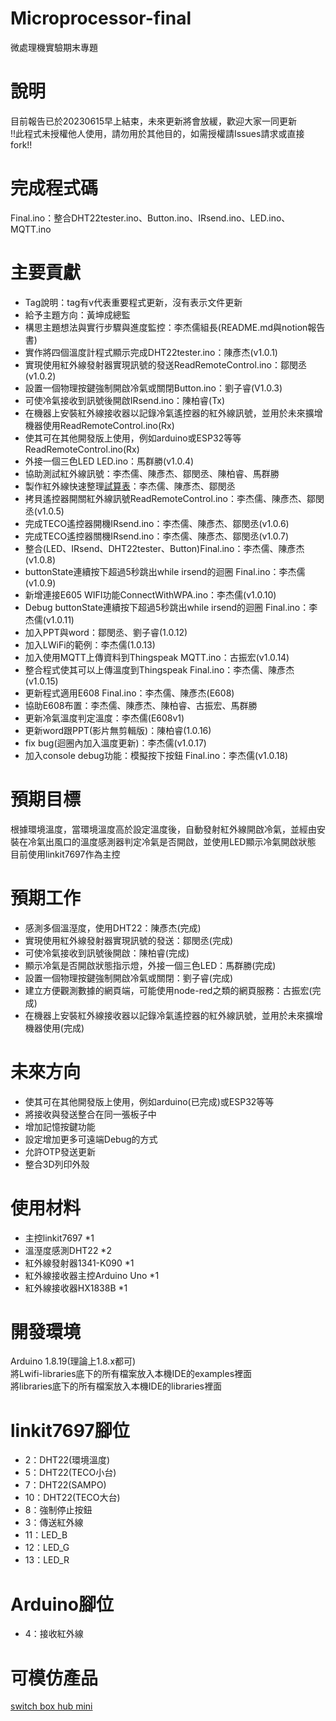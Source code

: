 # Microprocessor-final
 微處理機實驗期末專題 

# 說明
目前報告已於20230615早上結束，未來更新將會放緩，歡迎大家一同更新  
!!此程式未授權他人使用，請勿用於其他目的，如需授權請Issues請求或直接fork!!


# 完成程式碼
 Final.ino：整合DHT22tester.ino、Button.ino、IRsend.ino、LED.ino、MQTT.ino


# 主要貢獻
 - Tag說明：tag有v代表重要程式更新，沒有表示文件更新
 - 給予主題方向：黃坤成總監
 - 構思主題想法與實行步驟與進度監控：李杰儒組長(README.md與notion報告書)
 - 實作將四個溫度計程式顯示完成DHT22tester.ino：陳彥杰(v1.0.1)
 - 實現使用紅外線發射器實現訊號的發送ReadRemoteControl.ino：鄒閔丞(v1.0.2)
 - 設置一個物理按鍵強制開啟冷氣或關閉Button.ino：劉子睿(V1.0.3)
 - 可使冷氣接收到訊號後開啟IRsend.ino：陳柏睿(Tx)
 - 在機器上安裝紅外線接收器以記錄冷氣遙控器的紅外線訊號，並用於未來擴增機器使用ReadRemoteControl.ino(Rx)
 - 使其可在其他開發版上使用，例如arduino或ESP32等等ReadRemoteControl.ino(Rx)
 - 外接一個三色LED LED.ino：馬群勝(v1.0.4)
 - 協助測試紅外線訊號：李杰儒、陳彥杰、鄒閔丞、陳柏睿、馬群勝
 - 製作紅外線快速整理[試算表](https://docs.google.com/spreadsheets/d/1zR44exFmDHyra-3OzhaO2X6h2LUSSYcr3xJzH7o1jj8/edit#gid=1426875601)：李杰儒、陳彥杰、鄒閔丞
 - 拷貝遙控器開關紅外線訊號ReadRemoteControl.ino：李杰儒、陳彥杰、鄒閔丞(v1.0.5)
 - 完成TECO遙控器開機IRsend.ino：李杰儒、陳彥杰、鄒閔丞(v1.0.6)
 - 完成TECO遙控器關機IRsend.ino：李杰儒、陳彥杰、鄒閔丞(v1.0.7)
 - 整合(LED、IRsend、DHT22tester、Button)Final.ino：李杰儒、陳彥杰(v1.0.8)
 - buttonState連續按下超過5秒跳出while irsend的迴圈 Final.ino：李杰儒(v1.0.9)
 - 新增連接E605 WIFI功能ConnectWithWPA.ino：李杰儒(v1.0.10)
 - Debug buttonState連續按下超過5秒跳出while irsend的迴圈 Final.ino：李杰儒(v1.0.11)
 - 加入PPT與word：鄒閔丞、劉子睿(1.0.12)
 - 加入LWiFi的範例：李杰儒(1.0.13)
 - 加入使用MQTT上傳資料到Thingspeak MQTT.ino：古振宏(v1.0.14)
 - 整合程式使其可以上傳溫度到Thingspeak Final.ino：李杰儒、陳彥杰(v1.0.15)
 - 更新程式適用E608 Final.ino：李杰儒、陳彥杰(E608)
 - 協助E608布置：李杰儒、陳彥杰、陳柏睿、古振宏、馬群勝
 - 更新冷氣溫度判定溫度：李杰儒(E608v1)
 - 更新word跟PPT(影片無剪輯版)：陳柏睿(1.0.16)
 - fix bug(迴圈內加入溫度更新)：李杰儒(v1.0.17)
 - 加入console debug功能：模擬按下按鈕 Final.ino：李杰儒(v1.0.18)

# 預期目標
 根據環境溫度，當環境溫度高於設定溫度後，自動發射紅外線開啟冷氣，並經由安裝在冷氣出風口的溫度感測器判定冷氣是否開啟，並使用LED顯示冷氣開啟狀態  
 目前使用linkit7697作為主控

# 預期工作
 - 感測多個溫溼度，使用DHT22：陳彥杰(完成)
 - 實現使用紅外線發射器實現訊號的發送：鄒閔丞(完成)
 - 可使冷氣接收到訊號後開啟：陳柏睿(完成)
 - 顯示冷氣是否開啟狀態指示燈，外接一個三色LED：馬群勝(完成)
 - 設置一個物理按鍵強制開啟冷氣或關閉：劉子睿(完成)
 - 建立方便觀測數據的網頁端，可能使用node-red之類的網頁服務：古振宏(完成)
 - 在機器上安裝紅外線接收器以記錄冷氣遙控器的紅外線訊號，並用於未來擴增機器使用(完成)

# 未來方向
 - 使其可在其他開發版上使用，例如arduino(已完成)或ESP32等等
 - 將接收與發送整合在同一張板子中
 - 增加記憶按鍵功能
 - 設定增加更多可遠端Debug的方式
 - 允許OTP發送更新
 - 整合3D列印外殼

# 使用材料
 - 主控linkit7697 *1
 - 溫溼度感測DHT22 *2
 - 紅外線發射器1341-K090 *1
 - 紅外線接收器主控Arduino Uno *1
 - 紅外線接收器HX1838B *1

# 開發環境
 Arduino 1.8.19(理論上1.8.x都可)  
 將Lwifi-libraries底下的所有檔案放入本機IDE的examples裡面  
 將libraries底下的所有檔案放入本機IDE的libraries裡面  
 
# linkit7697腳位
- 2：DHT22(環境溫度)
- 5：DHT22(TECO小台)
- 7：DHT22(SAMPO)
- 10：DHT22(TECO大台)
- 8：強制停止按鈕
- 3：傳送紅外線
- 11：LED_B
- 12：LED_G
- 13：LED_R

# Arduino腳位
- 4：接收紅外線

# 可模仿產品
[switch box hub mini](https://switchbot.tw/hubmini/)
